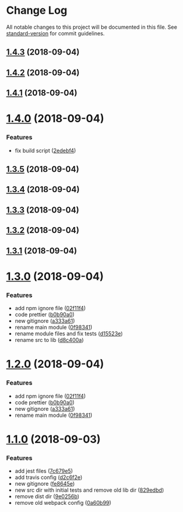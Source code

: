 # Change Log

All notable changes to this project will be documented in this file. See [standard-version](https://github.com/conventional-changelog/standard-version) for commit guidelines.

<a name="1.4.3"></a>
## [1.4.3](https://github.com/rferro/tmer/compare/v1.4.2...v1.4.3) (2018-09-04)



<a name="1.4.2"></a>
## [1.4.2](https://github.com/rferro/tmer/compare/v1.4.1...v1.4.2) (2018-09-04)



<a name="1.4.1"></a>
## [1.4.1](https://github.com/rferro/tmer/compare/v1.4.0...v1.4.1) (2018-09-04)



<a name="1.4.0"></a>
# [1.4.0](https://github.com/rferro/tmer/compare/v1.3.5...v1.4.0) (2018-09-04)


### Features

* fix build script ([2edebf4](https://github.com/rferro/tmer/commit/2edebf4))



<a name="1.3.5"></a>
## [1.3.5](https://github.com/rferro/tmer/compare/v1.3.4...v1.3.5) (2018-09-04)



<a name="1.3.4"></a>
## [1.3.4](https://github.com/rferro/tmer/compare/v1.3.3...v1.3.4) (2018-09-04)



<a name="1.3.3"></a>
## [1.3.3](https://github.com/rferro/tmer/compare/v1.3.2...v1.3.3) (2018-09-04)



<a name="1.3.2"></a>
## [1.3.2](https://github.com/rferro/tmer/compare/v1.3.1...v1.3.2) (2018-09-04)



<a name="1.3.1"></a>
## [1.3.1](https://github.com/rferro/tmer/compare/v1.3.0...v1.3.1) (2018-09-04)



<a name="1.3.0"></a>
# [1.3.0](https://github.com/rferro/tmer/compare/v1.1.0...v1.3.0) (2018-09-04)


### Features

* add npm ignore file ([02f11f4](https://github.com/rferro/tmer/commit/02f11f4))
* code prettier ([b0b90a0](https://github.com/rferro/tmer/commit/b0b90a0))
* new gitignore ([a333a61](https://github.com/rferro/tmer/commit/a333a61))
* rename main module ([0f98341](https://github.com/rferro/tmer/commit/0f98341))
* rename module files and fix tests ([d15523e](https://github.com/rferro/tmer/commit/d15523e))
* rename src to lib ([d8c400a](https://github.com/rferro/tmer/commit/d8c400a))



<a name="1.2.0"></a>
# [1.2.0](https://github.com/rferro/tmer/compare/v1.1.0...v1.2.0) (2018-09-04)


### Features

* add npm ignore file ([02f11f4](https://github.com/rferro/tmer/commit/02f11f4))
* code prettier ([b0b90a0](https://github.com/rferro/tmer/commit/b0b90a0))
* new gitignore ([a333a61](https://github.com/rferro/tmer/commit/a333a61))
* rename main module ([0f98341](https://github.com/rferro/tmer/commit/0f98341))



<a name="1.1.0"></a>
# [1.1.0](https://github.com/rferro/tmer/compare/v0.0.1...v1.1.0) (2018-09-03)


### Features

* add jest files ([7c679e5](https://github.com/rferro/tmer/commit/7c679e5))
* add travis config ([d2c6f2e](https://github.com/rferro/tmer/commit/d2c6f2e))
* new gitignore ([fe8645e](https://github.com/rferro/tmer/commit/fe8645e))
* new src dir with initial tests and remove old lib dir ([829edbd](https://github.com/rferro/tmer/commit/829edbd))
* remove dist dir ([9e0256b](https://github.com/rferro/tmer/commit/9e0256b))
* remove old webpack config ([0a60b99](https://github.com/rferro/tmer/commit/0a60b99))
